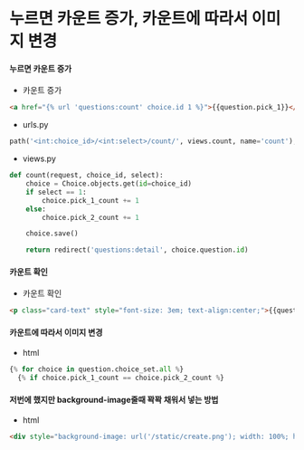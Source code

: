 # 누르면 카운트 증가, 카운트에 따라서 이미지 변경

#### 누르면 카운트 증가

- 카운트 증가

```html
<a href="{% url 'questions:count' choice.id 1 %}">{{question.pick_1}}</a>
```

- urls.py

```python
path('<int:choice_id>/<int:select>/count/', views.count, name='count'),
```

- views.py

```python
def count(request, choice_id, select):
    choice = Choice.objects.get(id=choice_id)
    if select == 1:
        choice.pick_1_count += 1
    else:
        choice.pick_2_count += 1

    choice.save()    

    return redirect('questions:detail', choice.question.id)

```

#### 카운트 확인

- 카운트 확인

```html
<p class="card-text" style="font-size: 3em; text-align:center;">{{question.choice_set.all.0.pick_1_count}}</p>
```



#### 카운트에 따라서 이미지 변경

- html

``` python
{% for choice in question.choice_set.all %}
  {% if choice.pick_1_count == choice.pick_2_count %}
```



#### 저번에 했지만 background-image줄때 꽉꽉 채워서 넣는 방법

- html

```html
<div style="background-image: url('/static/create.png'); width: 100%; height: 410px; background-size: cover; background-position: center;">
```



